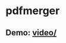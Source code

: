 # pdfmerger
## Demo: [video/](https://drive.google.com/file/d/14Ha--0TX0h4Jy-vu6nTbtkKnWtnQ4rn2/preview?usp=sharing)
